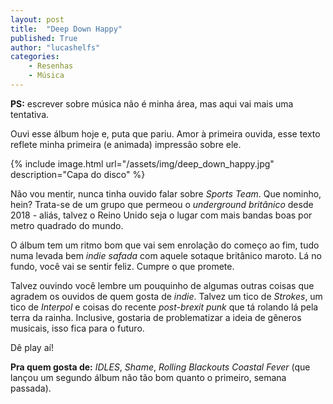 ```yaml
---
layout: post
title:  "Deep Down Happy"
published: True
author: "lucashelfs"
categories: 
    - Resenhas
    - Música
---
```


**PS:** escrever sobre música não é minha área, mas aqui vai mais uma tentativa.

Ouvi esse álbum hoje e, puta que pariu. Amor à primeira ouvida, esse texto reflete minha primeira (e animada) impressão sobre ele.

{% include image.html url="/assets/img/deep_down_happy.jpg" description="Capa do disco" %}

Não vou mentir, nunca tinha ouvido falar sobre _Sports Team_. Que nominho, hein? Trata-se de um grupo que permeou o _underground britânico_ desde 2018 - aliás, talvez o Reino Unido seja o lugar com mais bandas boas por metro quadrado do mundo.

O álbum tem um ritmo bom que vai sem enrolação do começo ao fim, tudo numa levada bem _indie safada_ com aquele sotaque britânico maroto. Lá no fundo, você vai se sentir feliz. Cumpre o que promete.

Talvez ouvindo você lembre um pouquinho de algumas outras coisas que agradem os ouvidos de quem gosta de _indie_. Talvez um tico de _Strokes_, um tico de _Interpol_ e coisas do recente _post-brexit punk_ que tá rolando lá pela terra da rainha. Inclusive, gostaria de problematizar a ideia de gêneros musicais, isso fica para o futuro.

Dê play aí!

**Pra quem gosta de:** _IDLES_, _Shame_, _Rolling Blackouts Coastal Fever_ (que lançou um segundo álbum não tão bom quanto o primeiro, semana passada).
